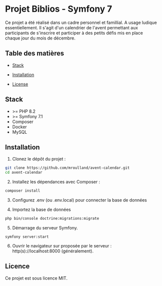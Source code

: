 # Projet Biblios - Symfony 7
 
Ce projet a été réalisé dans un cadre personnel et famillial. A usage ludique essentiellement.
Il s'agit d'un calendrier de l'avent permettant aux participants de s'inscrire et participer à des petits défis mis en place chaque jour du mois de décembre. 


## Table des matières

- [Stack](#stack)

- [Installation](#installation)

- [License](#license)

  
 ## Stack
 * \>= PHP 8.2 
 * \>= Symfony 7.1
 * Composer
 * Docker
 * MySQL

## Installation

 1. Clonez le dépôt du projet :

```bash
git clone https://github.com/mroulland/avent-calendar.git
cd avent-calendar 
```
2. Installez les dépendances avec Composer :

```bash
composer install
```
3. Configurez .env (ou .env.local) pour connecter la base de données

4. Importez la base de données

```bash
php bin/console doctrine:migrations:migrate
```
5. Démarrage du serveur Symfony.
```
symfony server:start
```
6. Ouvrir le navigateur sur proposée par le serveur : http(s)://localhost:8000 (généralement).


## Licence
Ce projet est sous licence MIT.